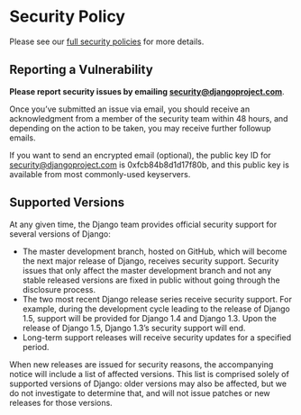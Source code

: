 # Security Policy

Please see our [full security policies](https://docs.djangoproject.com/en/dev/internals/security/) for more details.

## Reporting a Vulnerability

**Please report security issues by emailing security@djangoproject.com**.

Once you’ve submitted an issue via email, you should receive an acknowledgment from a member of the security team within 48 hours, and depending on the action to be taken, you may receive further followup emails.

If you want to send an encrypted email (optional), the public key ID for security@djangoproject.com is 0xfcb84b8d1d17f80b, and this public key is available from most commonly-used keyservers.

## Supported Versions

At any given time, the Django team provides official security support for several versions of Django:

* The master development branch, hosted on GitHub, which will become the next major release of Django, receives security support. Security issues that only affect the master development branch and not any stable released versions are fixed in public without going through the disclosure process.
* The two most recent Django release series receive security support. For example, during the development cycle leading to the release of Django 1.5, support will be provided for Django 1.4 and Django 1.3. Upon the release of Django 1.5, Django 1.3’s security support will end.
* Long-term support releases will receive security updates for a specified period.

When new releases are issued for security reasons, the accompanying notice will include a list of affected versions. This list is comprised solely of supported versions of Django: older versions may also be affected, but we do not investigate to determine that, and will not issue patches or new releases for those versions.
